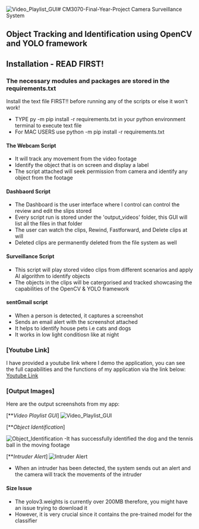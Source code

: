 ![Video_Playlist_GUI](https://github.com/RoninSanta/CM3070-Camera-Surveillance-System-Project/assets/109457795/ada3d4d8-2869-4183-ae65-cc70949212b9)# CM3070-Final-Year-Project
Camera Surveillance System
## Object Tracking and Identification using OpenCV and YOLO framework 

## Installation - READ FIRST! ##
### The necessary modules and packages are stored in the requirements.txt ###
Install the text file FIRST!! before running any of the scripts or else it won't work! 
- TYPE py -m pip install -r requirements.txt in your python environment terminal to execute text file
- For MAC USERS use python -m pip install -r requirements.txt

#### The Webcam Script  #######
- It will track any movement from the video footage
- Identify the object that is on screen and display a label
- The script attached will seek permission from camera and identify any object from the footage

#### Dashbaord Script ####
- The Dashboard is the user interface where I control can control the review and edit the slips stored
- Every script run is stored under the 'output_videos' folder, this GUI will list all the files in that folder
- The user can watch the clips, Rewind, Fastforward, and Delete clips at will
- Deleted clips are permanently deleted from the file system as well

#### Surveillance Script ####
- This script will play stored video clips from different scenarios and apply AI algorithm to identify objects
- The objects in the clips will be catergorised and tracked showcasing the capabilities of the OpenCV & YOLO framework
  
#### sentGmail script ###
- When a person is detected, it captures a screenshot
- Sends an email alert with the screenshot attached
- It helps to identify house pets i.e cats and dogs
- It works in low light conditiosn like at night

### [Youtube Link]
I have provided a youtube link where I demo the application, you can see the full capabilities and the functions of my application via the link below:
[Youtube Link](https://youtu.be/5VUF1SD0QZ4)


### [Output Images]
Here are the output screenshots from my app:

[***Video Playlist GUI*]
![Video_Playlist_GUI](https://github.com/RoninSanta/CM3070-Camera-Surveillance-System-Project/assets/109457795/3610c982-b157-491a-b991-e6dc27d6ae72)

[***Object Identification*]

![Object_Identification](https://github.com/RoninSanta/CM3070-Camera-Surveillance-System-Project/assets/109457795/488336cc-da2e-47f1-b519-0502f63fd09e)
-It has successfully identified the dog and the tennis ball in the moving footage

[***Intruder Alert*]
![Intruder Alert](https://github.com/RoninSanta/CM3070-Camera-Surveillance-System-Project/assets/109457795/dd9d1d18-86c8-4e26-9362-65ccf6644b38)
- When an intruder has been detected, the system sends out an alert and the camera will track the movements of the intruder

#### Size Issue ####
- The yolov3.weights is currently over 200MB therefore, you might have an issue trying to download it
- However, it is very crucial since it contains the pre-trained model for the classifier


